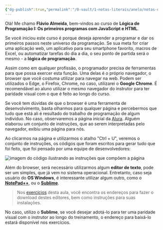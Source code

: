 ```yaml
---
{"dg-publish":true,"permalink":"/0-vault/1-notas-literais/anelo/notas-de-estudo/javascript-1/logica-de-programacao/","dgHomeLink":true,"dgShowLocalGraph":true,"dgShowFileTree":true,"dgEnableSearch":true,"noteIcon":""}
---
```


Olá! Me chamo **Flávio Almeida**, bem-vindos ao curso de **Lógica de Programação I: Os primeiros programas com JavaScript e HTML**.

Se você iniciou este curso é porque deseja aprender a programar e dar os primeiros passos neste universo da programação. Se sua meta for criar uma aplicação web, um aplicativo para seu smartphone favorito, macros de Excel, ou automatizar tarefas do dia a dia, o seu ponto de partida será o mesmo - a **lógica de programação**.

Assim como em qualquer profissão, o programador precisa de ferramentas para que possa exercer esta função. Uma delas é o próprio navegador, o browser que você costuma utilizar para navegar na web. Podem ser utilizados o Edge, o Firefox, Chrome, no caso, utilizarei o **Google Chrome**. É recomendável ao aluno utilizar o mesmo navegador do instrutor para ter paridade visual com o que é feito ao longo do curso.

Se você tem dúvidas de que o browser é uma ferramenta de desenvolvimento, basta olharmos para qualquer página e percebermos que tudo que está ali é resultado do trabalho de programação de algum indivíduo. No caso, observaremos a página inicial da [Alura](https://www.alura.com.br/). Alguém elaborou um conjunto de instruções, que ao serem interpretadas pelo navegador, exibiu uma página para nós.

Ao clicarmos na página e utilizarmos o atalho "Ctrl + U", veremos o conjunto de instruções, os códigos que foram escritos para gerar tudo que foi feito, que foi pensado por uma equipe de desenvolvedores:

![imagem do código ilustrando as instruções que compõem a página](https://s3.amazonaws.com/caelum-online-public/440+-+L%C3%B3gica+de+Programa%C3%A7%C3%A3o/Aula+01/01.01_001_imagem-do-codigo.png)

Além do browser, será necessário utilizarmos algum **editor de texto**, pode ser um simples, que já vem no sistema operacional. Entretanto, caso seja usuário do **OS Windows**, é interessante utilizar algum outro, como o [**NotePad++**](https://notepad-plus-plus.org/downloads/v7.9.5/), ou o [**Sublime**](https://www.sublimetext.com/3).

> Nos [exercícios](https://cursos.alura.com.br/course/logica-programacao-javascript-html/task/17638) desta aula, você encontra os endereços para fazer o download destes editores, bem como instruções para suas instalações.

No caso, utilizo o **Sublime**, se você desejar adotá-lo para ter uma paridade visual com o instrutor ao longo do treinamento, o endereço para baixá-lo estará disponível nos exercícios.
